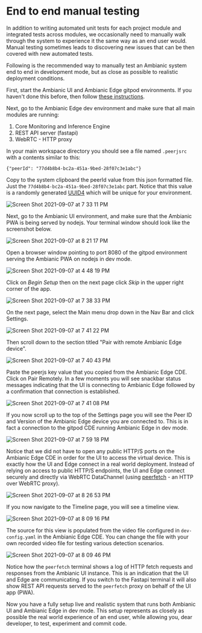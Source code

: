 # End to end manual testing

In addition to writing automated unit tests for each project module and integrated tests across modules, 
we occasionally need to manually walk through the system to experience it the same way as an end user would.
Manual testing sometimes leads to discovering new issues that can be then covered with new automated tests.

Following is the recommended way to manually test an Ambianic system end to end in development mode, but as close as possible to realistic deployment conditions.

First, start the Ambianic UI and Ambianic Edge gitpod environments. If you haven't done this before, then follow [these instructions](https://docs.ambianic.ai/developers/development-environment/).

Next, go to the Ambianic Edge dev environment and make sure that all main modules are running:
1. Core Monitoring and Inference Engine
1. REST API server (fastapi)
1. WebRTC - HTTP proxy

In your main workspace directory you should see a file named `.peerjsrc` with a contents similar to this:
```
{"peerId": "77d4b8b4-bc2a-451a-9bed-28f07c3e1abc"}
```

Copy to the system clipboard the peerId value from this json formatted file. Just the `77d4b8b4-bc2a-451a-9bed-28f07c3e1abc` part. 
Notice that this value is a randomly generated [UUID4](https://en.wikipedia.org/wiki/Universally_unique_identifier#Version_4_(random)) which will be unique for your environment.

![Screen Shot 2021-09-07 at 7 33 11 PM](https://user-images.githubusercontent.com/2234901/132426954-9a52ee0c-14ed-47bb-be57-227e3f6e16fd.png)

Next, go to the Ambianic UI environment, and make sure that the Ambianic PWA is being served by nodejs. Your terminal window should look like the screenshot below.

![Screen Shot 2021-09-07 at 8 21 17 PM](https://user-images.githubusercontent.com/2234901/132430594-5413f915-131f-4c69-ac67-64f9f1e2a44b.png)


Open a browser window pointing to port 8080 of the gitpod environment serving the Ambianic PWA on nodejs in dev mode.

![Screen Shot 2021-09-07 at 4 48 19 PM](https://user-images.githubusercontent.com/2234901/132427845-0c74edae-22c1-405c-a9e9-2c56375773e7.png)

Click on _Begin Setup_ then on the next page click _Skip_ in the upper right corner of the app.

![Screen Shot 2021-09-07 at 7 38 33 PM](https://user-images.githubusercontent.com/2234901/132428090-464f5c71-52b9-4498-8779-d7f1911f631d.png)

On the next page, select the Main menu drop down in the Nav Bar and click Settings.

![Screen Shot 2021-09-07 at 7 41 22 PM](https://user-images.githubusercontent.com/2234901/132428307-817493bb-8f0a-47a5-b3e7-31521ad732be.png)

Then scroll down to the section titled "Pair with remote Ambianic Edge device".

![Screen Shot 2021-09-07 at 7 40 43 PM](https://user-images.githubusercontent.com/2234901/132428376-126ed1e2-a385-4548-88e4-21253ccf584e.png)

Paste the peerjs key value that you copied from the Ambianic Edge CDE. Click on Pair Remotely. 
In a few moments you will see snackbar status messages indicating that the UI is connecting to Ambianic Edge followed by a confirmation that connection is established.

![Screen Shot 2021-09-07 at 7 41 08 PM](https://user-images.githubusercontent.com/2234901/132428700-e837f67d-5eaf-427d-80e2-518220de23b5.png)

If you now scroll up to the top of the Settings page you will see the Peer ID and Version of the Ambianic Edge device you are connected to. 
This is in fact a connection to the gitpod CDE running Ambianic Edge in dev mode.

![Screen Shot 2021-09-07 at 7 59 18 PM](https://user-images.githubusercontent.com/2234901/132429510-38d74d36-3961-4e5a-a797-a9f1584d6b14.png)

Notice that we did not have to open any public HTTP/S ports on the Ambianic Edge CDE in order for the UI to access the virtual device. 
This is exactly how the UI and Edge connect in a real world deployment. 
Instead of relying on access to public HTTP/S endpoints, the UI and Edge connect securely and directly via WebRTC DataChannel 
(using [peerfetch](https://github.com/ambianic/peerfetch) - an HTTP over WebRTC proxy).

![Screen Shot 2021-09-07 at 8 26 53 PM](https://user-images.githubusercontent.com/2234901/132431003-489131f6-9642-4819-9659-1e65985530db.png)



If you now navigate to the Timeline page, you will see a timeline view. 

![Screen Shot 2021-09-07 at 8 09 16 PM](https://user-images.githubusercontent.com/2234901/132429564-2bc34837-33dc-41cc-a8f3-107c29e9a40a.png)


The source for this view is populated from the video file configured in `dev-config.yaml` in the Ambianic Edge CDE. 
You can change the file with your own recorded video file for testing various detection scenarios.

![Screen Shot 2021-09-07 at 8 09 46 PM](https://user-images.githubusercontent.com/2234901/132429600-4f17fb59-4252-4962-b2cd-5fbc1071b55f.png)

Notice how the `peerfetch` terminal shows a log of HTTP fetch requests and responses from the Ambianic UI instance. This is an indication that the UI and Edge are communicating. If you switch to the Fastapi terminal it will also show REST API requests served to the `peerfetch` proxy on behalf of the UI app (PWA).

Now you have a fully setup live and realistic system that runs both Ambianic UI and Ambianic Edge in dev mode. 
This setup represents as closely as possible the real world experience of an end user, while allowing you, dear developer, to test, experiment and commit code.
